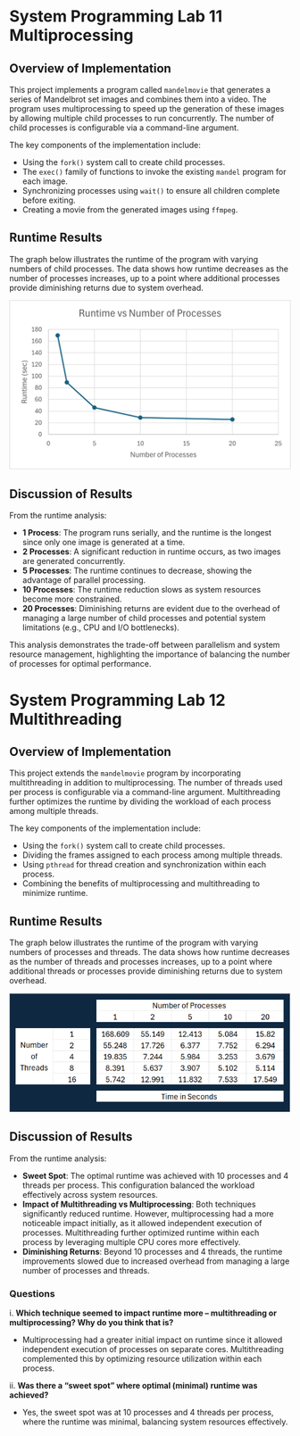 # System Programming Lab 11 Multiprocessing

## Overview of Implementation

This project implements a program called `mandelmovie` that generates a series of Mandelbrot set images and combines them into a video. The program uses multiprocessing to speed up the generation of these images by allowing multiple child processes to run concurrently. The number of child processes is configurable via a command-line argument.

The key components of the implementation include:
- Using the `fork()` system call to create child processes.
- The `exec()` family of functions to invoke the existing `mandel` program for each image.
- Synchronizing processes using `wait()` to ensure all children complete before exiting.
- Creating a movie from the generated images using `ffmpeg`.

## Runtime Results

The graph below illustrates the runtime of the program with varying numbers of child processes. The data shows how runtime decreases as the number of processes increases, up to a point where additional processes provide diminishing returns due to system overhead.

![Runtime vs Number of Processes](runtime_vs_processes.png)

## Discussion of Results

From the runtime analysis:
- **1 Process**: The program runs serially, and the runtime is the longest since only one image is generated at a time.
- **2 Processes**: A significant reduction in runtime occurs, as two images are generated concurrently.
- **5 Processes**: The runtime continues to decrease, showing the advantage of parallel processing.
- **10 Processes**: The runtime reduction slows as system resources become more constrained.
- **20 Processes**: Diminishing returns are evident due to the overhead of managing a large number of child processes and potential system limitations (e.g., CPU and I/O bottlenecks).

This analysis demonstrates the trade-off between parallelism and system resource management, highlighting the importance of balancing the number of processes for optimal performance.

# System Programming Lab 12 Multithreading

## Overview of Implementation

This project extends the `mandelmovie` program by incorporating multithreading in addition to multiprocessing. The number of threads used per process is configurable via a command-line argument. Multithreading further optimizes the runtime by dividing the workload of each process among multiple threads.

The key components of the implementation include:
- Using the `fork()` system call to create child processes.
- Dividing the frames assigned to each process among multiple threads.
- Using `pthread` for thread creation and synchronization within each process.
- Combining the benefits of multiprocessing and multithreading to minimize runtime.

## Runtime Results

The graph below illustrates the runtime of the program with varying numbers of processes and threads. The data shows how runtime decreases as the number of threads and processes increases, up to a point where additional threads or processes provide diminishing returns due to system overhead.

![Threads vs Processes](threads_vs_processes.png)

## Discussion of Results

From the runtime analysis:
- **Sweet Spot**: The optimal runtime was achieved with 10 processes and 4 threads per process. This configuration balanced the workload effectively across system resources.
- **Impact of Multithreading vs Multiprocessing**: Both techniques significantly reduced runtime. However, multiprocessing had a more noticeable impact initially, as it allowed independent execution of processes. Multithreading further optimized runtime within each process by leveraging multiple CPU cores more effectively.
- **Diminishing Returns**: Beyond 10 processes and 4 threads, the runtime improvements slowed due to increased overhead from managing a large number of processes and threads.

### Questions

i. **Which technique seemed to impact runtime more – multithreading or multiprocessing? Why do you think that is?**
   - Multiprocessing had a greater initial impact on runtime since it allowed independent execution of processes on separate cores. Multithreading complemented this by optimizing resource utilization within each process.

ii. **Was there a “sweet spot” where optimal (minimal) runtime was achieved?**
   - Yes, the sweet spot was at 10 processes and 4 threads per process, where the runtime was minimal, balancing system resources effectively.
